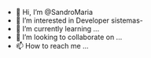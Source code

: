 - 👋 Hi, I’m @SandroMaria
- 👀 I’m interested in Developer sistemas-
- 🌱 I’m currently learning ...
- 💞️ I’m looking to collaborate on ...
- 📫 How to reach me ...

<!---
SandroMaria/SandroMaria is a ✨ special ✨ repository because its `README.md` (this file) appears on your GitHub profile.
You can click the Preview link to take a look at your changes.
--->
